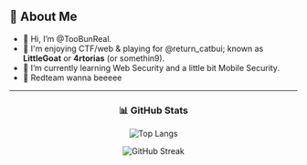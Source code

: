 

## 🐐 About Me
- 👋 Hi, I’m @TooBunReal.
- 👀 I'm enjoying CTF/web & playing for @return_catbui; known as **LittleGoat** or **4rtorias** (or somethin9).            
- 🌱 I’m currently learning Web Security and a little bit Mobile Security.
- 🔴 Redteam wanna beeeee
---

<h3 align="center">
  📊 GitHub Stats
</h3>
<p align="center">
  <img src="https://github-readme-stats.vercel.app/api/top-langs/?username=TooBunReal&layout=compact&theme=radical&size_weight=1&count_weight=1&card_width=495&langs_count=7&hide=handlebars,css,scss,html" alt="Top Langs" />
</p>

<p align="center">
  <img src="https://streak-stats.demolab.com?user=TooBunReal&theme=radical&border_radius=5&card_height=160" alt="GitHub Streak" />
</p>
